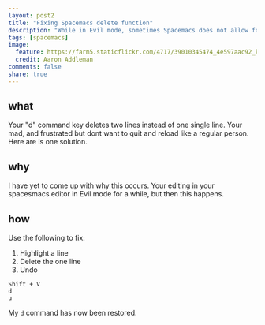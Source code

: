 ```yaml
---
layout: post2
title: "Fixing Spacemacs delete function"
description: "While in Evil mode, sometimes Spacemacs does not allow for delete. Here is the fix."
tags: [spacemacs]
image:
  feature: https://farm5.staticflickr.com/4717/39010345474_4e597aac92_k.jpg
  credit: Aaron Addleman
comments: false
share: true
---
```


## what

Your "d" command key deletes two lines instead of one single line. Your mad, and frustrated but dont want to quit and reload like a regular person. Here are is one solution.

## why

I have yet to come up with why this occurs. Your editing in your spacesmacs editor in Evil mode for a while, but then this happens.

## how

Use the following to fix:

1. Highlight a line
1. Delete the one line
1. Undo

```
Shift + V
d
u
```

My `d` command has now been restored.
